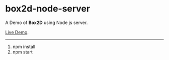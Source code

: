 # box2d-node-server
A Demo of **Box2D** using Node js server.

[Live Demo](https://box2d-node-server.onrender.com/).

---
1. npm install
2. npm start
